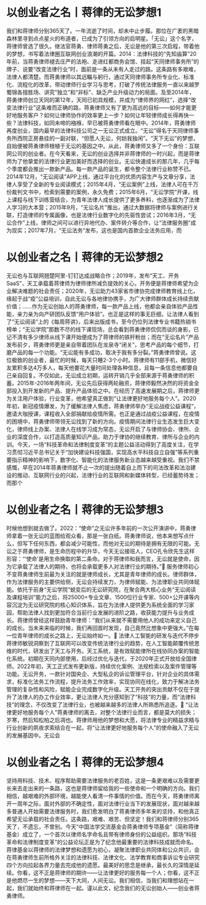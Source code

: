 # 以创业者之名丨蒋律的无讼梦想1

我们和蒋律师分别365天了。一年流逝了时间，却未中止步履。那位在广袤的黑暗森林里寻到点点星火的布道者，已成为了引领方向的启明星。「无讼」这个名字，蒋律师曾选了很久。继法官蒋勇、律师蒋勇之后，无讼是他的第三次启程，带着他的梦想，书写着法律圈互联网创业浪潮的开篇。2014：法律科技的“先知庙算”20年前，当蒋勇律师褪去庄严的法袍、走进红都商务会馆、挂起“天同律师事务所”的牌子、说要“改变法律行业”时，面前是一条从未有人走过的路。这条路有多艰难，法律人都清楚。而蒋勇律师以其远瞩与躬行，通过天同律师事务所专业化、标准化、流程化的改革，带动律师行业学习与思考，打破了传统法律服务一直以来越罗蜀锦各擅胜场、讲究“独立”和“非标”、缺乏产业升级动力的局面。及至2014年，蒋勇律师创立天同的第12年，天同已初具规模，并成为“律师界的网红”，选择“改变法律行业”这条难而正确的路，蒋勇律师又有了更为高远的目标——如何才能更好地服务客户？如何让律师协作的效率更上一步？如何让年轻律师成长得再快一些？法律科技，如同未啼的襁褓，早已被蒋勇律师看在眼中。2014年，蒋勇律师再度创业，国内最早的法律科技公司之一无讼正式成立。“无讼”得名于天同律师事务所西院正房悬挂的一副对联，“但愿人无讼，何妨我独闲”。“天下无讼”的梦想，自始便被蒋勇律师根植于无讼的基因之中。从此，蒋勇律师又多了一个身份：互联网公司的创业者。在今天看来，无讼的创业选择并非蒋律师的一时兴起，而是蒋律师为了他挚爱的法律行业更加美好而选择的创业。无讼快速成长的那几年，几乎每个季度都会推出一款新产品。每一款产品的诞生，都令整个法律行业称赞不已。2014年12月，“无讼阅读”APP上线，通过平台化的优质内容生产与文章分享，法律人享受了全新的专业阅读模式；2015年4月，“无讼案例”上线，法律人可在千万份裁判文书中，检索到需要的案例，永久免费；2015年6月，“无讼学院”开课，线上课程与线下训练营结合，为青年法律人成长提供了更多养料，也逐渐成为了法律人学习的大本营；2015年9月，“无讼名片”推出，通过大数据将律师与案例进行关联，打造律师的专属画像，也是法律行业数字化的先驱性尝试；2016年3月，“无讼合作”上线，律师之间可以进行异地代办、案件转介等合作，让“法律服务圈”成为现实；2017年7月，“无讼法务”发布，这也是国内首款企业法务应用，而

# 以创业者之名丨蒋律的无讼梦想2

无讼也与互联网翘楚阿里-钉钉达成战略合作；2019年，发布“天工、开务SaaS”，天工承载着蒋律师为律师律所减负提效的关心，开务便是蒋律师希望为企业解决难题的社会责任；2020年，无讼助力43家省市律协完成律师教育线上化，缘起于战“疫”公益培训，自此无讼与各地律协携手，为广大律师群体成长持续贡献价值；......作为无讼创始人的蒋勇律师，每一款产品上线，他都会亲自体验产品性能，亲力亲为向产研团队反馈“用户体验”。也正是这样的事无巨细，让法律人看到了“无讼阅读”上的《每周蒋讲》，后来出版成书，至今仍位列法律专业书籍热销书榜单；“无讼学院”那数不尽的线下课现场，总会看到蒋勇律师侃侃而谈的身影，已记不清有多少律师从线下课开始便成为了蒋律师的铁杆粉丝；而在“无讼名片”产品发布前夕，蒋勇律师更是亲自带着团队在龙泉寺“闭关”，思考产品的每个细节，打磨产品的每一个功能。“无讼能有多成功，取决于我有多分裂。”蒋勇律师曾说。这位极致的创业者，最忙的时候，每天只睡2-3个小时。蒋律师有11部手机，微信好友累积多达4万多人，每天他要花大量时间处理各种信息，且每一条信息他都要自己亲自回复。不仅如此，无讼成立初期，运转开销几乎全部来源于蒋勇律师的积蓄。2015年-2016年两年间，无讼先后获得两轮融资，蒋律师毅然决然的将资金全部投入到开发新的产品、提升产品体验之中。在经历了高速发展期之后，蒋律师更为关注用户体验，行业变革，他希望真正做到“让法律更好地服务每个人”。2020年初，新冠疫情爆发，为了缓解法律人焦虑，蒋勇律师举办“无讼战疫公益课程”，邀请大咖授课，课程收入全部捐献给疫情所需。也正是通过战疫公益课程，在疫情的困境中，蒋勇律师带领无讼找到了新的方向。疫情期间法律行业生态发生巨大变化，律师线上办案、法律人在线学习成为常态，无讼开启了与律师协会、律所、企业的深度合作，以打造高质量知识产品，助力于律协的继续教育、律所与企业的内训。今天，一场“科技革命和法律制度变革”的主题公益活动得到了高度关注，在学习贯彻习近平总书记关于“加快建设科技强国，实现高水平科技自立自强”等系列重要指示精神的影响下，数字化、智能化的法律服务新业态越来越受重视。我们不禁感慨，早在2014年蒋勇律师就不止一次的提出随着自上而下的司法改革和法治建设的推动、互联网行业的兴起，法律行业的互联网和新媒体转型，已经蓄势待发；而那个

# 以创业者之名丨蒋律的无讼梦想3

时候他想到就去做了。2022：“使命”之无讼许多年前的一次公开演讲中，蒋勇律师拿着一张无讼的蓝图给观众看，那是一张白纸。蒋勇律师说，他本来想写点什么，但写下任何东西，都会减少可能性，而他对无讼的期待是拥有无限的可能。无讼之于蒋勇律师，是生命历程中的升华，今天无讼接班人，CEO孔令欣先生这样形容：“‘使命’是用生命换取的第二条命。对于蒋律师和我而言，无讼就是使命，因为它承载了法律人的期待，也将会承载更多人对法律行业的期待。”🔹 服务律师初心不变蒋勇律师生前最为关注的就是律师成长，尤其是青年律师的成长。律师群体，作为法律服务的主要供给侧，无讼会持续发力，为律师赋能、为法律职业共同体赋能。依托于前身“无讼学院”蜕变后的无讼研究院，在聚合两大核心业务“无讼阅读及课程培训”能力之后，将25000+专业文章、1500位行业专家、500+公开课等内容沉淀为无讼研究院的核心知识体系，旨在为法律人提供更为系统全面的学习家园，帮助法律人找到更加符合当前行业发展的进阶之路，收获能力提升与业务成长。蒋律师曾经这样鼓励青年律师：“我们从来就不需要用他人的成功来定义自己的成长。当未来来临的时候，我们再回首时发现，自己竟然比想象中更强大。”在每一位青年律师的成长之路上，无讼始终如一。🔹 法律人工智能的研发与迭代不停步蒋律师敏锐洞察到了互联网可以改变传统法律行业的趋势，在人工智能颠覆传统思维的时代，研发出了天工与开务。天工系统，是有效赋能律所在线协同办案的智能化系统。初期在天同内部使用，后经过优化与迭代，于2020年正式开放给全国律师。2022年初，天工正式发布更新版，持续优化案例、法规检索以及案件管理等功能。无讼开务，一款针对国央企、大型私企的诉讼管理平台，针对企业的具体需求，标准化法务工作流程，提升法务工作效率，实现协同在线化，致力于解决法务管理的复杂性和风险，赋能企业完成数字化升级。天工开务的突出贡献不仅在于提升了法律人的办工作业效率，更让法律人充分感知到了“科技”的力量，而“法律科技”的理念，不仅改变了法律行业，也被越来越多的法律人所熟悉所追逐。🔹 “让法律更好地服务每个人”蒋勇律师的离去，对整个法律行业而言，都是莫大的损失；岁寒，然后知松柏之后凋也。蒋律师用他的梦想和大愿，将法律专业的精益求精与行业创新的夙夜求索结合在一起，将“让法律更好地服务每个人”的使命融入了无讼的发展基因中。无讼会

# 以创业者之名丨蒋律的无讼梦想4

坚持用科技、技术、程序帮助需要法律服务的老百姓，这是一条更艰难以及需要更长来去走出来的一条路，这也是蒋律师留给我的一些使命和一个明确的方向。我们相信，越艰难的外部环境，越能使人看清一件事情的价值。而在今天，蒋勇律师离开一周年之际，面对外部的不确定性，面对法律行业当下的发展现状，面对越来越多普通人开始需要法律服务时，我们愈发明白了蒋勇律师多年来的坚持，和他真正希望无讼承载的社会责任。这条路，艰难、艰苦、但坚定！我们和蒋律师分别365天了，不遗忘，不曾别。今天“中国法学交流基金会蒋勇律师专项基金”（简称蒋律基金）成立了，一个首次以律师名字命名且带有律师身份的公益组织。那场“科技革命和法律制度变革”的公益论坛正是为了纪念他最重要的法律科技成就而命名。蒋律基金以蒋律师的法律梦想和遗愿为初心，凝聚法律职业共同体和公众共识，会在蒋勇律师生前所格外关注的法律科技、法律文化、法学教育和商事诉讼专业研究四个方向拉起各界力量去完成他的遗愿。最美好的思念是继承，最长久的深情是延续。你看，这不正是蒋律师的期许——让法律更好的服务每一个人；你看，这不正是他燃尽一生的梦想——天下大同，人间无讼。我们相信，当我们和理想站在一起，我们就始终和蒋律师在一起。谨以此文，纪念我们的无讼创始人——创业者蒋勇律师。

